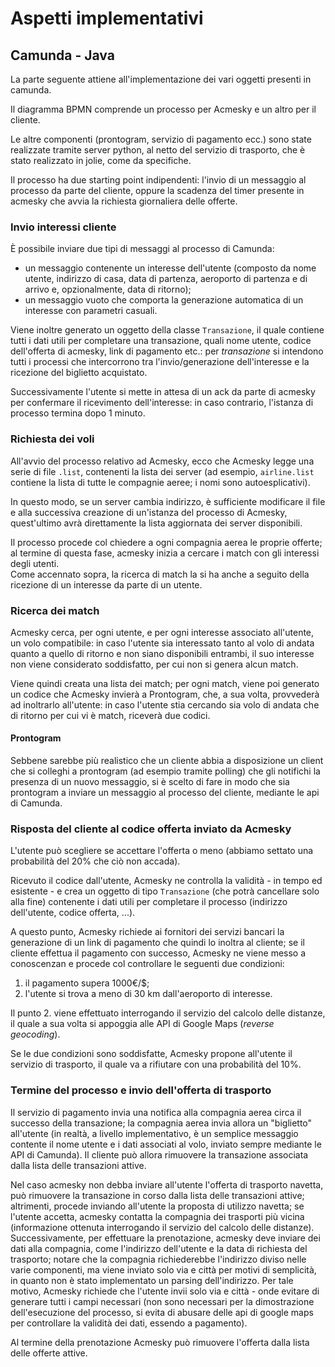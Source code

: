 # Aspetti implementativi
## Camunda - Java
La parte seguente attiene all'implementazione dei vari oggetti presenti in camunda. 

Il diagramma BPMN comprende un processo per Acmesky e un altro per il cliente.

Le altre componenti (prontogram, servizio di pagamento ecc.) sono state realizzate tramite server python, al netto del servizio di trasporto, che è stato realizzato in jolie, come da specifiche.

Il processo ha due starting point indipendenti: l'invio di un messaggio al processo da parte del cliente, oppure la scadenza del timer presente in acmesky che avvia la richiesta giornaliera delle offerte. 

### Invio interessi cliente
È possibile inviare due tipi di messaggi al processo di Camunda:
- un messaggio contenente un interesse dell'utente (composto da nome utente, indirizzo di casa, data di partenza, aeroporto di partenza e di arrivo e, opzionalmente, data di ritorno);
- un messaggio vuoto che comporta la generazione automatica di un interesse con parametri casuali. 

Viene inoltre generato un oggetto della classe ```Transazione```, il quale contiene tutti i dati utili per completare una transazione, quali nome utente, codice dell'offerta di acmesky, link di pagamento etc.: per *transazione* si intendono tutti i processi che intercorrono tra l'invio/generazione dell'interesse e la ricezione del biglietto acquistato. 

Successivamente l'utente si mette in attesa di un ack da parte di acmesky per confermare il ricevimento dell'interesse: in caso contrario, l'istanza di processo termina dopo 1 minuto. 

### Richiesta dei voli
All'avvio del processo relativo ad Acmesky, ecco che Acmesky legge una serie di file ```.list```, contenenti la lista dei server (ad esempio, ```airline.list``` contiene la lista di tutte le compagnie aeree; i nomi sono autoesplicativi).

In questo modo, se un server cambia indirizzo, è sufficiente modificare il file e alla successiva creazione di un'istanza del processo di Acmesky, quest'ultimo avrà direttamente la lista aggiornata dei server disponibili.

Il processo procede col chiedere a ogni compagnia aerea le proprie offerte; al termine di questa fase, acmesky inizia a cercare i match con gli interessi degli utenti.\
Come accennato sopra, la ricerca di match la si ha anche a seguito della ricezione di un interesse da parte di un utente.

### Ricerca dei match
Acmesky cerca, per ogni utente, e per ogni interesse associato all'utente, un volo compatibile: in caso l'utente sia interessato tanto al volo di andata quanto a quello di ritorno e non siano disponibili entrambi, il suo interesse non viene considerato soddisfatto, per cui non si genera alcun match. 

Viene quindi creata una lista dei match; per ogni match, viene poi generato un codice che Acmesky invierà a Prontogram, che, a sua volta, provvederà ad inoltrarlo all'utente: in caso l'utente stia cercando sia volo di andata che di ritorno per cui vi è match, riceverà due codici. 

#### Prontogram
Sebbene sarebbe più realistico che un cliente abbia a disposizione un client che si colleghi a prontogram (ad esempio tramite polling) che gli notifichi la presenza di un nuovo messaggio, si è scelto di fare in modo 
che sia prontogram a inviare un messaggio al processo del cliente, mediante le api di Camunda. 

### Risposta del cliente al codice offerta inviato da Acmesky
L'utente può scegliere se accettare l'offerta o meno (abbiamo settato una probabilità del 20% che ciò non accada).

Ricevuto il codice dall'utente, Acmesky ne controlla la validità - in tempo ed esistente - e crea un oggetto di tipo `Transazione` (che potrà cancellare solo alla fine) contenente i dati utili per completare il processo (indirizzo dell'utente, codice offerta, ...). 

A questo punto, Acmesky richiede ai fornitori dei servizi bancari la generazione di un link di pagamento che quindi lo inoltra al cliente; se il cliente effettua il pagamento con successo, Acmesky ne viene messo a conoscenzan e procede col controllare le seguenti due condizioni: 
1. il pagamento supera 1000€/$;
2. l'utente si trova a meno di 30 km dall'aeroporto di interesse.

Il punto 2. viene effettuato interrogando il servizio del calcolo delle distanze, il quale a sua volta si appoggia alle API di Google Maps (*reverse geocoding*). 

Se le due condizioni sono soddisfatte, Acmesky propone all'utente il servizio di trasporto, il quale va a rifiutare con una probabilità del 10%.

### Termine del processo e invio dell'offerta di trasporto
Il servizio di pagamento invia una notifica alla compagnia aerea circa il successo della transazione; la compagnia aerea invia allora un "biglietto" all'utente (in realtà, a livello implementativo, è un semplice messaggio contente il nome utente e i dati associati al volo, inviato sempre mediante le API di Camunda).
Il cliente può allora rimuovere la transazione associata dalla lista delle transazioni attive.

Nel caso acmesky non debba inviare all'utente l'offerta di trasporto navetta, può rimuovere la transazione in corso dalla lista delle transazioni attive; altrimenti, procede inviando all'utente la proposta di utilizzo navetta; se l'utente accetta, acmesky contatta la compagnia dei trasporti più vicina (informazione ottenuta interrogando il servizio del calcolo delle distanze).\
Successivamente, per effettuare la prenotazione, acmesky deve inviare dei dati alla compagnia, come l'indirizzo dell'utente e la data di richiesta del trasporto; notare che la compagnia richiederebbe l'indirizzo diviso nelle varie componenti, ma viene inviato solo via e città per motivi di semplicità, in quanto non è stato implementato un parsing dell'indirizzo. Per tale motivo, Acmesky richiede che l'utente invii solo via e città - onde evitare di generare tutti i campi necessari (non sono necessari per la dimostrazione dell'esecuzione del processo, si evita di abusare delle api di google maps per controllare la validità dei dati, essendo a pagamento). 

Al termine della prenotazione Acmesky può rimuovere l'offerta dalla lista delle offerte attive.